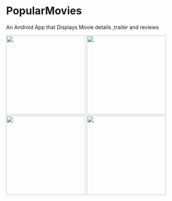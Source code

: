 # PopularMovies

An Android App that Displays Movie details ,trailer and reviews

<img src="https://github.com/KrishAmal/PopularMovies/blob/master/Screenshots/S1.png" width="215">
<img src="https://github.com/KrishAmal/PopularMovies/blob/master/Screenshots/S2.png" width="215">
<img src="https://github.com/KrishAmal/PopularMovies/blob/master/Screenshots/S3.png" width="215">
<img src="https://github.com/KrishAmal/PopularMovies/blob/master/Screenshots/S4.png" width="215">
